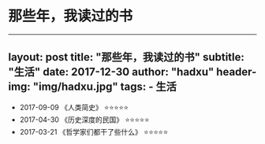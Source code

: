 # 那些年，我读过的书
---
layout:     post
title:      "那些年，我读过的书"
subtitle:   "生活"
date:       2017-12-30
author:     "hadxu"
header-img: "img/hadxu.jpg"
tags:
    - 生活
---



* 2017-09-09 《人类简史》
:star::star::star::star::star:
* 2017-04-30 《历史深度的民国》 :star::star::star::star::star:
* 2017-03-21 《哲学家们都干了些什么》
:star::star::star::star::star: